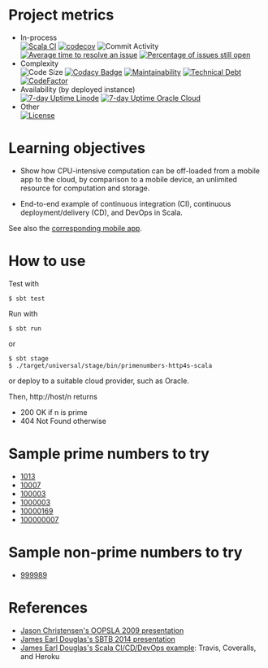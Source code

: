 # Project metrics

- In-process  
[![Scala CI](https://github.com/lucproglangcourse/primenumbers-http4s-scala/actions/workflows/scala.yml/badge.svg)](https://github.com/lucproglangcourse/primenumbers-http4s-scala/actions/workflows/scala.yml)
[![codecov](https://img.shields.io/codecov/c/github/LoyolaChicagoCode/primenumbers-http4s-scala)](https://codecov.io/gh/LoyolaChicagoCode/primenumbers-http4s-scala)
![Commit Activity](https://img.shields.io/github/commit-activity/m/LoyolaChicagoCode/primenumbers-http4s-scala)
[![Average time to resolve an issue](http://isitmaintained.com/badge/resolution/LoyolaChicagoCode/primenumbers-http4s-scala.svg)](http://isitmaintained.com/project/LoyolaChicagoCode/primenumbers-http4s-scala "Average time to resolve an issue")
[![Percentage of issues still open](http://isitmaintained.com/badge/open/LoyolaChicagoCode/primenumbers-http4s-scala.svg)](http://isitmaintained.com/project/LoyolaChicagoCode/primenumbers-http4s-scala "Percentage of issues still open")
- Complexity  
![Code Size](https://img.shields.io/github/languages/code-size/LoyolaChicagoCode/primenumbers-http4s-scala)
[![Codacy Badge](https://img.shields.io/codacy/grade/20f5854f50c94a448968683ad33a687f)](https://www.codacy.com/gh/LoyolaChicagoCode/primenumbers-http4s-scala/dashboard?utm_source=github.com&amp;utm_medium=referral&amp;utm_content=LoyolaChicagoCode/primenumbers-http4s-scala&amp;utm_campaign=Badge_Grade)
[![Maintainability](https://img.shields.io/codeclimate/maintainability/LoyolaChicagoCode/primenumbers-http4s-scala)](https://codeclimate.com/github/LoyolaChicagoCode/primenumbers-http4s-scala/maintainability)
[![Technical Debt](https://img.shields.io/codeclimate/tech-debt/LoyolaChicagoCode/primenumbers-http4s-scala)](https://codeclimate.com/github/LoyolaChicagoCode/primenumbers-http4s-scala/trends/technical_debt)
[![CodeFactor](https://img.shields.io/codefactor/grade/github/LoyolaChicagoCode/primenumbers-http4s-scala)](https://www.codefactor.io/repository/github/LoyolaChicagoCode/primenumbers-http4s-scala)
- Availability (by deployed instance)  
[![7-day Uptime Linode](https://img.shields.io/uptimerobot/ratio/7/m786446600-5f6dd44ec992b32e992b9a4e)](https://linode5.cs.luc.edu:8080/)
[![7-day Uptime Oracle Cloud](https://img.shields.io/uptimerobot/ratio/7/m786446601-60eff8d20cb712ba914e71bb)](https://129.213.20.3:8080/)
- Other  
[![License](http://img.shields.io/:license-mit-blue.svg)](http://doge.mit-license.org)

# Learning objectives

- Show how CPU-intensive computation can be off-loaded from a mobile app to
  the cloud, by comparison to a mobile device, an unlimited resource for
  computation and storage.

- End-to-end example of continuous integration (CI), continuous
  deployment/delivery (CD), and DevOps in Scala.

See also the
[corresponding mobile app](https://github.com/LoyolaChicagoCode/primenumbers-android-scala).

# How to use

Test with

    $ sbt test

Run with

    $ sbt run

or

    $ sbt stage
	$ ./target/universal/stage/bin/primenumbers-http4s-scala

or deploy to a suitable cloud provider, such as Oracle.

Then, http://host/n returns

- 200 OK if n is prime
- 404 Not Found otherwise

# Sample prime numbers to try

- [1013](http://linode5.cs.luc.edu:8080/1013)
- [10007](http://linode5.cs.luc.edu:8080/10007)
- [100003](http://linode5.cs.luc.edu:8080/100003)
- [1000003](http://linode5.cs.luc.edu:8080/1000003)
- [10000169](http://linode5.cs.luc.edu:8080/10000169)
- [100000007](http://linode5.cs.luc.edu:8080/100000007)

# Sample non-prime numbers to try

- [999989](http://linode5.cs.luc.edu:8080/999989)

# References

- [Jason Christensen's OOPSLA 2009 presentation](http://www.slideshare.net/jasonc411/oopsla-2009-combining-rest-and-cloud-a-practitioners-report)
- [James Earl Douglas's SBTB 2014 presentation](https://www.youtube.com/watch?v=sZYAFWTyOlE)
- [James Earl Douglas's Scala CI/CD/DevOps example](https://github.com/earldouglas/scala-cd): Travis, Coveralls, and Heroku
